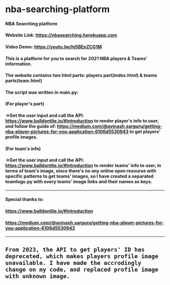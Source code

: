 # nba-searching-platform
#### NBA Searching platform
#### Website Link: https://nbasearching.herokuapp.com
#### Video Demo: https://youtu.be/hj5BEeZCG1M

#### This is a platform for you to search for 2021 NBA players & Teams' information.

#### The website contains two html parts: players part(index.html) & teams parts(team.html)
#### The script was written in main.py:
#### (For player's part)
#### ->Get the user input and call the API: https://www.balldontlie.io/#introduction to render player's info to user, and follow the guide of: https://medium.com/@avinash.sarguru/getting-nba-player-pictures-for-you-application-6106d5530943 to get players' profile images.

#### (For team's info)
#### ->Get the user input and call the API: https://www.balldontlie.io/#introduction to render teams' info to user, in terms of team's image, since there's no any online open resourse with specific patterns to get teams' images, so I have created a separated teamlogo.py with every teams' image links and their names as keys.


--------------------------------------------------------------------------------------------------------------------------------------------------------------------
#### Special thanks to:
#### https://www.balldontlie.io/#introduction
#### https://medium.com/@avinash.sarguru/getting-nba-player-pictures-for-you-application-6106d5530943


--------------------------------------------------------------------------------------------------------------------------------------------------------------------
```From 2023, the API to get players' ID has deprecated, which makes players profile image unavailable. I have made the accrodingly change on my code, and replaced profile image with unknown image.```
--------------------------------------------------------------------------------------------------------------------------------------------------------------------
